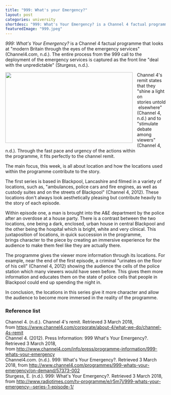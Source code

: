 ```yaml
---
title: "999: What's your Emergency?"
layout: post
categories: university
shortdesc: "999: What's Your Emergency? is a Channel 4 factual programme that looks at 'modern Britain through the eyes of the emergency services' (Channel4.com, n.d.). The entire process from the 999 call to the deployment&nbsp;of the emergency services&nbsp;is captured as the front line 'deal with the unpredictable' (Sturgess, n.d.)."
featuredImage: "999.jpeg"
---
```


<i>999: What's Your Emergency?</i> is a Channel 4 factual programme that looks at "modern Britain through the eyes of the emergency services" (Channel4.com, n.d.). The entire process from the 999 call to the deployment&nbsp;of the emergency services&nbsp;is captured as the front line "deal with the unpredictable" (Sturgess, n.d.).

<a href="https://3.bp.blogspot.com/-v7mME0ZP1yc/Wpq__lhAkyI/AAAAAAAAAWc/0NREShDAAHErkMCzhwWi7nqV2jSLPJGVwCLcBGAs/s1600/gallery_screen-shot-2013-03-18-at-143722.png" imageanchor="1" style="clear: left; float: left; margin-bottom: 1em; margin-right: 1em;"><img border="0" data-original-height="356" data-original-width="640" height="222" src="https://3.bp.blogspot.com/-v7mME0ZP1yc/Wpq__lhAkyI/AAAAAAAAAWc/0NREShDAAHErkMCzhwWi7nqV2jSLPJGVwCLcBGAs/s400/gallery_screen-shot-2013-03-18-at-143722.png" width="400" /></a>Channel 4's remit states that they "shine a light on stories&nbsp;untold&nbsp;elsewhere" (Channel 4, n.d.) and to "stimulate debate among viewers" (Channel 4, n.d.). Through the fast pace and urgency of the actions within the&nbsp;programme, it fits perfectly to the channel remit.

The main focus, this week, is all about location and how the locations used within the programme contribute to the story.

The first series is based in Blackpool, Lancashire and filmed in a variety of locations, such as, "ambulances, police cars and fire engines, as well as custody suites and on the streets of Blackpool" (Channel 4, 2012). These locations don't always look aesthetically pleasing but contribute heavily to the story of each episode.

Within episode one, a man is brought into the A&amp;E department by the police after an&nbsp;overdose at a house party. There is a contrast between the two locations, one being a dark, enclosed, urban house in central Blackpool and the other being the hospital which is bright, white and very clinical. This juxtaposition of locations, in quick succession in the programme, brings&nbsp;character to the piece by creating an immersive experience for the audience to make them feel like they are actually there.

The programme gives the viewer more information through its locations. For example, near the end of the first episode, a criminal "urinates on the floor of his cell" (Channel 4, 2012) showing the audience the cells of the police station which many viewers would have seen before. This gives them more information and educates them on the state of police cells that people in Blackpool could end up spending the night in.

In conclusion, the locations in this series give it more character and allow the&nbsp;audience to become more immersed in the reality of the programme.
<h3>
Reference list</h3>
<div>
Channel 4. (n.d.). Channel 4's remit. Retrieved 3 March 2018, from&nbsp;<a href="https://www.channel4.com/corporate/about-4/what-we-do/channel-4s-remit">https://www.channel4.com/corporate/about-4/what-we-do/channel-4s-remit</a></div>
<div>

</div>
<div>
Channel 4. (2012). Press Information: 999 What's Your Emergency?. Retrieved 3 March 2018, from&nbsp;<a href="http://www.channel4.com/info/press/programme-information/999-whats-your-emergency">http://www.channel4.com/info/press/programme-information/999-whats-your-emergency</a></div>
<div>

</div>
<div>
Channel4.com. (n.d.). 999: What's Your Emergency?. Retrieved&nbsp;3 March 2018, from&nbsp;<a href="http://www.channel4.com/programmes/999-whats-your-emergency/on-demand/57373-002">http://www.channel4.com/programmes/999-whats-your-emergency/on-demand/57373-002</a></div>
<div>

</div>
<div>
Sturgess, E. (n.d.). 999: What's Your Emergency?. Retrieved 3 March 2018, from&nbsp;<a href="http://www.radiotimes.com/tv-programme/e/r5m7j/999-whats-your-emergency--series-1-episode-1/">http://www.radiotimes.com/tv-programme/e/r5m7j/999-whats-your-emergency--series-1-episode-1/</a></div>
<div>

</div>
<div>

</div>
